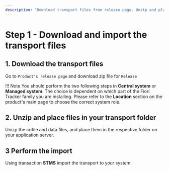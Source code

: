```yaml
---
description: 'Download transport files from release page. Unzip and place in transport folder. Import transports using STMS transaction.'
---
```

# Step 1 - Download and import the transport files

## 1. Download the transport files
Go to `Product's release page` and download zip file for `Release`

!!! Note
    You should perform the two following steps in **Central system** or **Managed system**. The choice is dependent on which part of the Fiori Tracker family you are installing. Please refer to the **Location** section on the product's main page to choose the correct system role.

## 2. Unzip and place files in your transport folder
Unizp the cofile and data files, and place them in the respective folder on your application server.

## 3 Perform the import
Using transaction **STMS** import the transport to your system.


